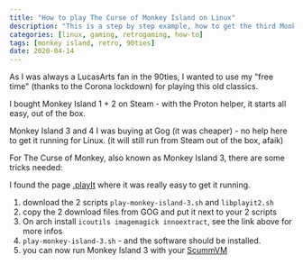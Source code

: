 ```yaml
---
title: "How to play The Curse of Monkey Island on Linux"
description: "This is a step by step example, how to get the third Monkey Island game - The Curse of Monkey Island - running on your Linux system - thank you Ron Gilbert for all this jewels from my childhood "
categories: [linux, gaming, retrogaming, how-to]
tags: [monkey island, retro, 90ties]
date: 2020-04-14
---
```


As I was always a LucasArts fan in the 90ties, I wanted to use my "free time" (thanks to the Corona lockdown) for playing this old classics.

I bought Monkey Island 1 + 2 on Steam - with the Proton helper, it starts all easy, out of the box.

Monkey Island 3 and 4 I was buying at Gog (it was cheaper) - no help here to get it running for Linux. (it will still run from Steam out of the box, afaik)

For The Curse of Monkey, also known as Monkey Island 3, there are some tricks needed:

I found the page [.playIt](https://www.dotslashplay.it/en/games/monkey-island-3) where it was really easy to get it running.
1. download the 2 scripts `play-monkey-island-3.sh` and `libplayit2.sh`
2. copy the 2 download files from GOG and put it next to your 2 scripts
3. On arch install `icoutils imagemagick innoextract`, see the link above for more infos 
4. `play-monkey-island-3.sh` - and the software should be installed.
5. you can now run Monkey Island 3 with your [ScummVM](https://www.scummvm.org)
